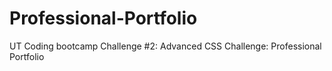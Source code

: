 # Professional-Portfolio
UT Coding bootcamp Challenge #2: Advanced CSS Challenge: Professional Portfolio
